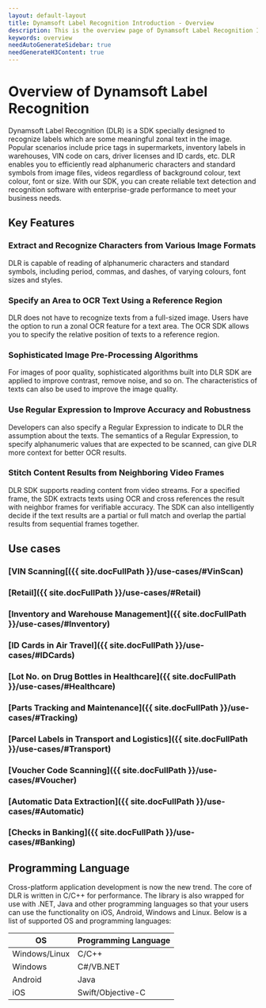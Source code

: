 ```yaml
---
layout: default-layout
title: Dynamsoft Label Recognition Introduction - Overview
description: This is the overview page of Dynamsoft Label Recognition Introduction.
keywords: overview
needAutoGenerateSidebar: true
needGenerateH3Content: true
---
```


# Overview of Dynamsoft Label Recognition

Dynamsoft Label Recognition (DLR) is a SDK specially designed to recognize labels which are some meaningful zonal text in the image. Popular scenarios include price tags in supermarkets, inventory labels in warehouses, VIN code on cars, driver licenses and ID cards, etc. DLR enables you to efficiently read alphanumeric characters and standard symbols from image files, videos regardless of background colour, text colour, font or size. With our SDK, you can create reliable text detection and recognition software with enterprise-grade performance to meet your business needs.


## Key Features

### Extract and Recognize Characters from Various Image Formats
DLR is capable of reading of alphanumeric characters and standard symbols, including period, commas, and dashes, of varying colours, font sizes and styles.

### Specify an Area to OCR Text Using a Reference Region
DLR does not have to recognize texts from a full-sized image. Users have the option to run a zonal OCR feature for a text area. The OCR SDK allows you to specify the relative position of texts to a reference region.

### Sophisticated Image Pre-Processing Algorithms
For images of poor quality, sophisticated algorithms built into DLR SDK are applied to improve contrast, remove noise, and so on. The characteristics of texts can also be used to improve the image quality.

### Use Regular Expression to Improve Accuracy and Robustness
Developers can also specify a Regular Expression to indicate to DLR the assumption about the texts. The semantics of a Regular Expression, to specify alphanumeric values that are expected to be scanned, can give DLR more context for better OCR results.

### Stitch Content Results from Neighboring Video Frames
DLR SDK supports reading content from video streams. For a specified frame, the SDK extracts texts using OCR and cross references the result with neighbor frames for verifiable accuracy. The SDK can also intelligently decide if the text results are a partial or full match and overlap the partial results from sequential frames together.

## Use cases

### [VIN Scanning[({{ site.docFullPath }}/use-cases/#VinScan)
### [Retail]({{ site.docFullPath }}/use-cases/#Retail)
### [Inventory and Warehouse Management]({{ site.docFullPath }}/use-cases/#Inventory)
### [ID Cards in Air Travel]({{ site.docFullPath }}/use-cases/#IDCards)
### [Lot No. on Drug Bottles in Healthcare]({{ site.docFullPath }}/use-cases/#Healthcare)
### [Parts Tracking and Maintenance]({{ site.docFullPath }}/use-cases/#Tracking)
### [Parcel Labels in Transport and Logistics]({{ site.docFullPath }}/use-cases/#Transport)
### [Voucher Code Scanning]({{ site.docFullPath }}/use-cases/#Voucher)
### [Automatic Data Extraction]({{ site.docFullPath }}/use-cases/#Automatic)
### [Checks in Banking]({{ site.docFullPath }}/use-cases/#Banking)

## Programming Language

Cross-platform application development is now the new trend. The core of DLR is written in C/C++ for performance. The library is also wrapped for use with .NET, Java and other programming languages so that your users can use the functionality on iOS, Android, Windows and Linux. Below is a list of supported OS and programming languages: 

| OS            | Programming Language |
|---------------|----------------------|
|Windows/Linux  | C/C++                |
|Windows        | C\#/VB.NET           |
|Android        | Java                 |
|iOS            | Swift/Objective-C    |